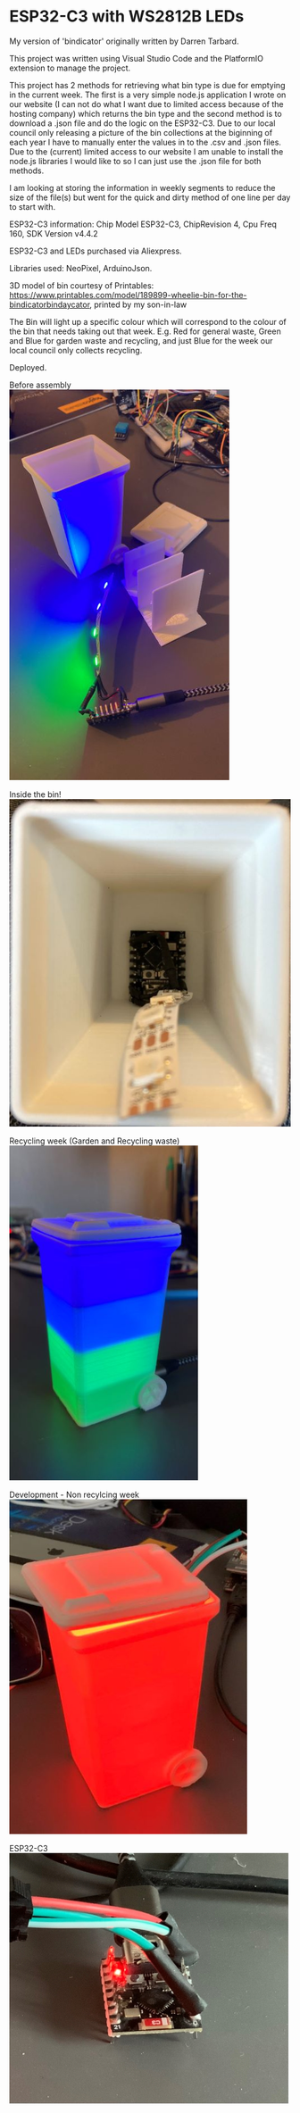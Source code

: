 # ESP32-C3 with WS2812B LEDs

My version of 'bindicator' originally written by Darren Tarbard. 

This project was written using Visual Studio Code and the PlatformIO extension to manage the project.

This project has 2 methods for retrieving what bin type is due for emptying in the current week. The first is a very simple node.js application I wrote on our website (I can not do what I want due to limited access because of the hosting company) which returns the bin type and the second method is to download a .json file and do the logic on the ESP32-C3.  Due to our local council only releasing a picture of the bin collections at the biginning of each year I have to manually enter the values in to the .csv and .json files.  Due to the (current) limited access to our website I am unable to install the node.js libraries I would like to so I can just use the .json file for both methods.

I am looking at storing the information in weekly segments to reduce the size of the file(s) but went for the quick and dirty method of one line per day to start with.

ESP32-C3 information: Chip Model ESP32-C3, ChipRevision 4, Cpu Freq 160, SDK Version v4.4.2

ESP32-C3 and LEDs purchased via Aliexpress.

Libraries used: NeoPixel, ArduinoJson.

3D model of bin courtesy of Printables: https://www.printables.com/model/189899-wheelie-bin-for-the-bindicatorbindaycator, printed by my son-in-law

The Bin will light up a specific colour which will correspond to the colour of the bin that needs taking out that week. E.g. Red for general waste, Green and Blue for garden waste and recycling, and just Blue for the week our local council only collects recycling.

Deployed.

Before assembly
![alt text width="500"](/pictures/assembly.jpg)

Inside the bin!
![alt text width="500"](/pictures/inside.jpg)

Recycling week (Garden and Recycling waste)
![alt text width="500"](/pictures/recyclingweek.jpg)

Development - Non recylcing week
![alt text width="500"](/pictures/dev.jpg)

ESP32-C3
![alt text width="250"](/pictures/c3.jpg)

